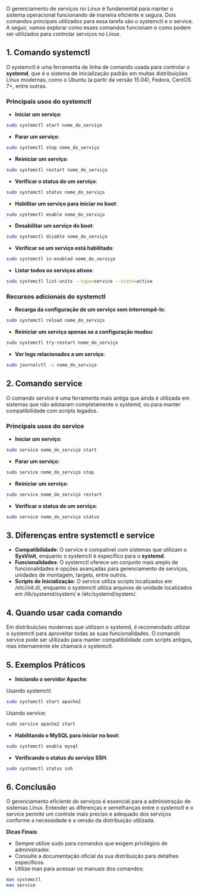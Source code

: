 O gerenciamento de serviços no Linux é fundamental para manter o sistema operacional funcionando de maneira eficiente e segura. Dois comandos principais utilizados para essa tarefa são o systemctl e o service. A seguir, vamos explorar como esses comandos funcionam e como podem ser utilizados para controlar serviços no Linux.

## 1\. Comando systemctl

O systemctl é uma ferramenta de linha de comando usada para controlar o **systemd**, que é o sistema de inicialização padrão em muitas distribuições Linux modernas, como o Ubuntu (a partir da versão 15.04), Fedora, CentOS 7+, entre outras.

### Principais usos do systemctl

- **Iniciar um serviço**:

```bash
sudo systemctl start nome_do_serviço
```

- **Parar um serviço**:

```bash
sudo systemctl stop nome_do_serviço
```

- **Reiniciar um serviço**:

```bash
sudo systemctl restart nome_do_serviço
```

- **Verificar o status de um serviço**:

```bash
sudo systemctl status nome_do_serviço
```

- **Habilitar um serviço para iniciar no boot**:

```bash
sudo systemctl enable nome_do_serviço
```

- **Desabilitar um serviço do boot**:

```bash
sudo systemctl disable nome_do_serviço
```

- **Verificar se um serviço está habilitado**:

```bash
sudo systemctl is-enabled nome_do_serviço
```

- **Listar todos os serviços ativos**:

```bash
sudo systemctl list-units --type=service --state=active
```


### Recursos adicionais do systemctl

- **Recarga da configuração de um serviço sem interrompê-lo**:

```bash
sudo systemctl reload nome_do_serviço
```

- **Reiniciar um serviço apenas se a configuração mudou**:

```bash
sudo systemctl try-restart nome_do_serviço
```

- **Ver logs relacionados a um serviço**:

```bash
sudo journalctl -u nome_do_serviço
```


## 2\. Comando service

O comando service é uma ferramenta mais antiga que ainda é utilizada em sistemas que não adotaram completamente o systemd, ou para manter compatibilidade com scripts legados.

### Principais usos do service

- **Iniciar um serviço**:

```bash
sudo service nome_do_serviço start
```

- **Parar um serviço**:

```bash
sudo service nome_do_serviço stop
```

- **Reiniciar um serviço**:

```bash
sudo service nome_do_serviço restart
```

- **Verificar o status de um serviço**:

```bash
sudo service nome_do_serviço status
```


## 3\. Diferenças entre systemctl e service

- **Compatibilidade**: O service é compatível com sistemas que utilizam o **SysVinit**, enquanto o systemctl é específico para o **systemd**.
- **Funcionalidades**: O systemctl oferece um conjunto mais amplo de funcionalidades e opções avançadas para gerenciamento de serviços, unidades de montagem, targets, entre outros.
- **Scripts de Inicialização**: O service utiliza scripts localizados em /etc/init.d/, enquanto o systemctl utiliza arquivos de unidade localizados em /lib/systemd/system/ e /etc/systemd/system/.

## 4\. Quando usar cada comando

Em distribuições modernas que utilizam o systemd, é recomendado utilizar o systemctl para aproveitar todas as suas funcionalidades. O comando service pode ser utilizado para manter compatibilidade com scripts antigos, mas internamente ele chamará o systemctl.

## 5\. Exemplos Práticos

- **Iniciando o servidor Apache**:

Usando systemctl:

```bash
sudo systemctl start apache2
```

Usando service:

```bash
sudo service apache2 start
```

- **Habilitando o MySQL para iniciar no boot**:

```bash
sudo systemctl enable mysql
```

- **Verificando o status do serviço SSH**:

```bash
sudo systemctl status ssh
```


## 6\. Conclusão

O gerenciamento eficiente de serviços é essencial para a administração de sistemas Linux. Entender as diferenças e semelhanças entre o systemctl e o service permite um controle mais preciso e adequado dos serviços conforme a necessidade e a versão da distribuição utilizada.

**Dicas Finais**:

- Sempre utilize sudo para comandos que exigem privilégios de administrador.
- Consulte a documentação oficial da sua distribuição para detalhes específicos.
- Utilize man para acessar os manuais dos comandos:

```bash
man systemctl
man service
```


